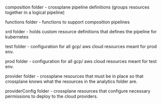 composition folder - crossplane pipeline definitions (groups resources together in a logical pipeline)

functions folder - functions to support composition pipelines

xrd folder - holds custom resource definitions that defines the pipeline for kubernetes

test folder - configuration for all gcp/ aws cloud resources meant for prod env.

prod folder - configuration for all gcp/ aws cloud resources meant for test env.

provider folder - crossplane resources that must be in place so that crossplane knows what the resources in the analytics folder are.

providerConfig folder - crossplane resources that configure necessary permissions to deploy to the cloud providers.


